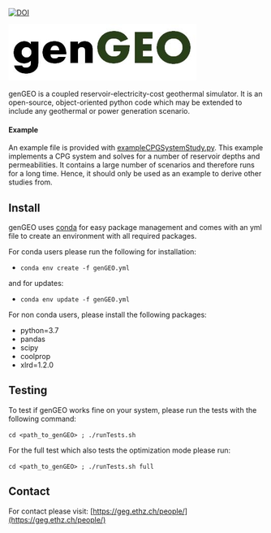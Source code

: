 
[![DOI](https://zenodo.org/badge/DOI/10.5281/zenodo.4383138.svg)](https://doi.org/10.5281/zenodo.4383138)

![genGEO logo](media/logo.jpg)

genGEO is a coupled reservoir-electricity-cost geothermal simulator. It is an open-source, object-oriented python code which may be extended to include any geothermal or power generation scenario.

#### Example
An example file is provided with [exampleCPGSystemStudy.py](exampleCPGSystemStudy.py). This example implements a CPG system and solves for a number of reservoir depths and permeabilities. It contains a large number of scenarios and therefore runs for a long time. Hence, it should only be used as an example to derive other studies from.

Install
---
genGEO uses [conda](https://docs.conda.io/projects/conda/en/latest/index.html) for easy package management and comes with an yml file to create an environment with all required packages.

For conda users please run the following for installation:
- `conda env create -f genGEO.yml`

and for updates:
- `conda env update -f genGEO.yml`

For non conda users, please install the following packages:
- python=3.7
- pandas
- scipy
- coolprop
- xlrd=1.2.0

Testing
---
To test if genGEO works fine on your system, please run the tests with the following command:

`cd <path_to_genGEO> ; ./runTests.sh`

For the full test which also tests the optimization mode please run:

`cd <path_to_genGEO> ; ./runTests.sh full`


Contact
---
For contact please visit: [https://geg.ethz.ch/people/](https://geg.ethz.ch/people/)
